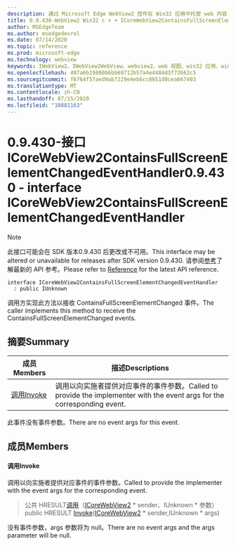 ```yaml
---
description: 通过 Microsoft Edge WebView2 控件在 Win32 应用中托管 web 内容
title: 0.9.430-WebView2 Win32 c + + ICoreWebView2ContainsFullScreenElementChangedEventHandler
author: MSEdgeTeam
ms.author: msedgedevrel
ms.date: 07/14/2020
ms.topic: reference
ms.prod: microsoft-edge
ms.technology: webview
keywords: IWebView2、IWebView2WebView、webview2、web 视图、win32 应用、win32、edge、ICoreWebView2、ICoreWebView2Host、浏览器控件、边缘 html
ms.openlocfilehash: 497a6b19800b6bb69712b57a4e4484d3f73662c5
ms.sourcegitcommit: f6764f57aed9ab7229e4eb6cc8851d0cea667403
ms.translationtype: MT
ms.contentlocale: zh-CN
ms.lasthandoff: 07/15/2020
ms.locfileid: "10881163"
---
```

# <span data-ttu-id="aaf5a-104">0.9.430-接口 ICoreWebView2ContainsFullScreenElementChangedEventHandler</span><span class="sxs-lookup"><span data-stu-id="aaf5a-104">0.9.430 - interface ICoreWebView2ContainsFullScreenElementChangedEventHandler</span></span> 

> [!NOTE]
> <span data-ttu-id="aaf5a-105">此接口可能会在 SDK 版本0.9.430 后更改或不可用。</span><span class="sxs-lookup"><span data-stu-id="aaf5a-105">This interface may be altered or unavailable for releases after SDK version 0.9.430.</span></span> <span data-ttu-id="aaf5a-106">请参阅[参考](../../../webview2-api-reference.md)了解最新的 API 参考。</span><span class="sxs-lookup"><span data-stu-id="aaf5a-106">Please refer to [Reference](../../../webview2-api-reference.md) for the latest API reference.</span></span>

```
interface ICoreWebView2ContainsFullScreenElementChangedEventHandler
  : public IUnknown
```

<span data-ttu-id="aaf5a-107">调用方实现此方法以接收 ContainsFullScreenElementChanged 事件。</span><span class="sxs-lookup"><span data-stu-id="aaf5a-107">The caller implements this method to receive the ContainsFullScreenElementChanged events.</span></span>

## <span data-ttu-id="aaf5a-108">摘要</span><span class="sxs-lookup"><span data-stu-id="aaf5a-108">Summary</span></span>

 <span data-ttu-id="aaf5a-109">成员</span><span class="sxs-lookup"><span data-stu-id="aaf5a-109">Members</span></span>                        | <span data-ttu-id="aaf5a-110">描述</span><span class="sxs-lookup"><span data-stu-id="aaf5a-110">Descriptions</span></span>
--------------------------------|---------------------------------------------
[<span data-ttu-id="aaf5a-111">调用</span><span class="sxs-lookup"><span data-stu-id="aaf5a-111">Invoke</span></span>](#invoke) | <span data-ttu-id="aaf5a-112">调用以向实施者提供对应事件的事件参数。</span><span class="sxs-lookup"><span data-stu-id="aaf5a-112">Called to provide the implementer with the event args for the corresponding event.</span></span>

<span data-ttu-id="aaf5a-113">此事件没有事件参数。</span><span class="sxs-lookup"><span data-stu-id="aaf5a-113">There are no event args for this event.</span></span>

## <span data-ttu-id="aaf5a-114">成员</span><span class="sxs-lookup"><span data-stu-id="aaf5a-114">Members</span></span>

#### <span data-ttu-id="aaf5a-115">调用</span><span class="sxs-lookup"><span data-stu-id="aaf5a-115">Invoke</span></span> 

<span data-ttu-id="aaf5a-116">调用以向实施者提供对应事件的事件参数。</span><span class="sxs-lookup"><span data-stu-id="aaf5a-116">Called to provide the implementer with the event args for the corresponding event.</span></span>

> <span data-ttu-id="aaf5a-117">公共 HRESULT[调用](#invoke)（[ICoreWebView2](ICoreWebView2.md) \* sender、IUnknown \* 参数）</span><span class="sxs-lookup"><span data-stu-id="aaf5a-117">public HRESULT [Invoke](#invoke)([ICoreWebView2](ICoreWebView2.md) \* sender,IUnknown \* args)</span></span>

<span data-ttu-id="aaf5a-118">没有事件参数，args 参数将为 null。</span><span class="sxs-lookup"><span data-stu-id="aaf5a-118">There are no event args and the args parameter will be null.</span></span>

